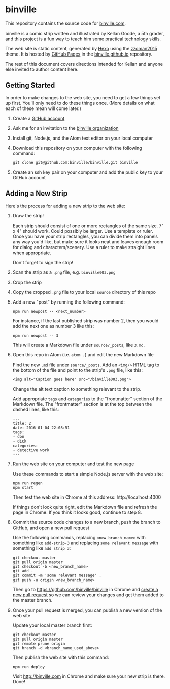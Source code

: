 # binville

This repository contains the source code for [binville.com](http://binville.com/).

binville is a comic strip written and illustrated by Kellan Goode, a 5th grader,
and this project is a fun way to teach him some practical technology skills.

The web site is static content, generated by [Hexo](hexo.io) using the
[zzoman2015](https://github.com/reumia/hexo-theme-zzoman2015) theme. It is
hosted by [GitHub Pages](https://pages.github.com/) in the
[binville.github.io](https://github.com/binville/binville.github.io) repository.

The rest of this document covers directions intended for Kellan and anyone else
invited to author content here.

## Getting Started

In order to make changes to the web site, you need to get a few things set up first.
You'll only need to do these things once. (More details on what each of these mean
will come later.)

1. Create a [GitHub account](https://github.com/join)
2. Ask me for an invitation to the [binville organization](https://github.com/binville)
3. Install git, Node.js, and the Atom text editor on your local computer
4. Download this repository on your computer with the following command:

    ```
    git clone git@github.com:binville/binville.git binville
    ```

5. Create an ssh key pair on your computer and add the public key to your GitHub account

## Adding a New Strip

Here's the process for adding a new strip to the web site:

1. Draw the strip!

    Each strip should consist of one or more rectangles of the same size. 7" x 4"
    should work. Could possibly be larger. Use a template or ruler. Once you have
    your strip rectangles, you can divide them into panels any way you'd like, but
    make sure it looks neat and leaves enough room for dialog and characters/scenery.
    Use a ruler to make straight lines when appropriate.

    Don't forget to sign the strip!

2. Scan the strip as a `.png` file, e.g. `binville003.png`
3. Crop the strip
4. Copy the cropped `.png` file to your local `source` directory of this repo
5. Add a new "post" by running the following command:

    ```
    npm run newpost -- <next_number>
    ```

    For instance, if the last published strip was number 2, then you would add
    the next one as number 3 like this:

    ```
    npm run newpost -- 3
    ```

    This will create a Markdown file under `source/_posts`, like `3.md`.

6. Open this repo in Atom (i.e. `atom .`) and edit the new Markdown file

    Find the new `.md` file under `source/_posts`. Add an `<img/>` HTML tag
    to the bottom of the file and point to the strip's `.png` file, like this:

    ```
    <img alt="Caption goes here" src="/binville003.png">
    ```

    Change the alt text caption to something relevant to the strip.

    Add appropriate `tags` and `categories` to the "frontmatter" section of the
    Markdown file. The "frontmatter" section is at the top between the dashed
    lines, like this:

    ```
    ---
    title: 2
    date: 2016-01-04 22:08:51
    tags:
    - don
    - dick
    categories:
    - detective work
    ---
    ```

7. Run the web site on your computer and test the new page

    Use these commands to start a simple Node.js server with the web site:

    ```
    npm run regen
    npm start
    ```

    Then test the web site in Chrome at this address: http://localhost:4000

    If things don't look quite right, edit the Markdown file and refresh the page
    in Chrome. If you think it looks good, continue to step 8.

8. Commit the source code changes to a new branch, push the branch to GitHub, and open a new pull request

    Use the following commands, replacing `<new_branch_name>` with something like `add-strip-3`
    and replacing `some relevant message` with something like `add strip 3`:

    ```
    git checkout master
    git pull origin master
    git checkout -b <new_branch_name>
    git add .
    git commit -m 'some relevant message' .
    git push -u origin <new_branch_name>
    ```

    Then go to https://github.com/binville/binville in Chrome and [create a new
    pull request](https://help.github.com/articles/creating-a-pull-request/) so
    we can review your changes and get them added to the master branch.

9. Once your pull request is merged, you can publish a new version of the web site

    Update your local master branch first:

    ```
    git checkout master
    git pull origin master
    git remote prune origin
    git branch -d <branch_name_used_above>
    ```

    Then publish the web site with this command:

    ```
    npm run deploy
    ```

    Visit http://binville.com in Chrome and make sure your new strip is there. Done!
